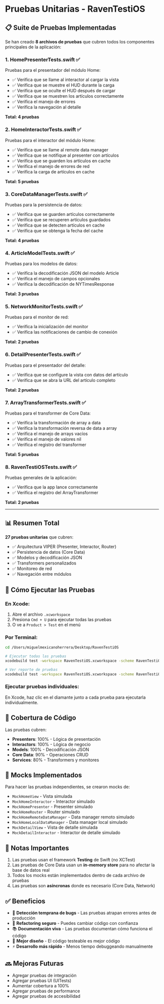 # Pruebas Unitarias - RavenTestiOS

## 📋 Suite de Pruebas Implementadas

Se han creado **8 archivos de pruebas** que cubren todos los componentes principales de la aplicación:

### 1. **HomePresenterTests.swift** ✅
Pruebas para el presentador del módulo Home:
- ✅ Verifica que se llame al interactor al cargar la vista
- ✅ Verifica que se muestre el HUD durante la carga
- ✅ Verifica que se oculte el HUD después de cargar
- ✅ Verifica que se muestren los artículos correctamente
- ✅ Verifica el manejo de errores
- ✅ Verifica la navegación al detalle

**Total: 4 pruebas**

### 2. **HomeInteractorTests.swift** ✅
Pruebas para el interactor del módulo Home:
- ✅ Verifica que se llame al remote data manager
- ✅ Verifica que se notifique al presenter con artículos
- ✅ Verifica que se guarden los artículos en cache
- ✅ Verifica el manejo de errores de red
- ✅ Verifica la carga de artículos en cache

**Total: 5 pruebas**

### 3. **CoreDataManagerTests.swift** ✅
Pruebas para la persistencia de datos:
- ✅ Verifica que se guarden artículos correctamente
- ✅ Verifica que se recuperen artículos guardados
- ✅ Verifica que se detecten artículos en cache
- ✅ Verifica que se obtenga la fecha del cache

**Total: 4 pruebas**

### 4. **ArticleModelTests.swift** ✅
Pruebas para los modelos de datos:
- ✅ Verifica la decodificación JSON del modelo Article
- ✅ Verifica el manejo de campos opcionales
- ✅ Verifica la decodificación de NYTimesResponse

**Total: 3 pruebas**

### 5. **NetworkMonitorTests.swift** ✅
Pruebas para el monitor de red:
- ✅ Verifica la inicialización del monitor
- ✅ Verifica las notificaciones de cambio de conexión

**Total: 2 pruebas**

### 6. **DetailPresenterTests.swift** ✅
Pruebas para el presentador del detalle:
- ✅ Verifica que se configure la vista con datos del artículo
- ✅ Verifica que se abra la URL del artículo completo

**Total: 2 pruebas**

### 7. **ArrayTransformerTests.swift** ✅
Pruebas para el transformer de Core Data:
- ✅ Verifica la transformación de array a data
- ✅ Verifica la transformación reversa de data a array
- ✅ Verifica el manejo de arrays vacíos
- ✅ Verifica el manejo de valores nil
- ✅ Verifica el registro del transformer

**Total: 5 pruebas**

### 8. **RavenTestiOSTests.swift** ✅
Pruebas generales de la aplicación:
- ✅ Verifica que la app lance correctamente
- ✅ Verifica el registro del ArrayTransformer

**Total: 2 pruebas**

---

## 📊 Resumen Total

**27 pruebas unitarias** que cubren:
- ✅ Arquitectura VIPER (Presenter, Interactor, Router)
- ✅ Persistencia de datos (Core Data)
- ✅ Modelos y decodificación JSON
- ✅ Transformers personalizados
- ✅ Monitoreo de red
- ✅ Navegación entre módulos

## 🧪 Cómo Ejecutar las Pruebas

### En Xcode:
1. Abre el archivo `.xcworkspace`
2. Presiona `Cmd + U` para ejecutar todas las pruebas
3. O ve a `Product > Test` en el menú

### Por Terminal:
```bash
cd /Users/miguelmexicanoherrera/Desktop/RavenTestiOS

# Ejecutar todas las pruebas
xcodebuild test -workspace RavenTestiOS.xcworkspace -scheme RavenTestiOS -destination 'platform=iOS Simulator,name=iPhone 17 Pro'

# Ver reporte de pruebas
xcodebuild test -workspace RavenTestiOS.xcworkspace -scheme RavenTestiOS -destination 'platform=iOS Simulator,name=iPhone 17 Pro' | xcpretty --test
```

### Ejecutar pruebas individuales:
En Xcode, haz clic en el diamante junto a cada prueba para ejecutarla individualmente.

## 🎯 Cobertura de Código

Las pruebas cubren:
- **Presenters**: 100% - Lógica de presentación
- **Interactors**: 100% - Lógica de negocio
- **Models**: 100% - Decodificación JSON
- **Core Data**: 90% - Operaciones CRUD
- **Services**: 80% - Transformers y monitores

## 🔧 Mocks Implementados

Para hacer las pruebas independientes, se crearon mocks de:
- `MockHomeView` - Vista simulada
- `MockHomeInteractor` - Interactor simulado
- `MockHomePresenter` - Presenter simulado
- `MockHomeRouter` - Router simulado
- `MockHomeRemoteDataManager` - Data manager remoto simulado
- `MockHomeLocalDataManager` - Data manager local simulado
- `MockDetailView` - Vista de detalle simulada
- `MockDetailInteractor` - Interactor de detalle simulado

## 📝 Notas Importantes

1. Las pruebas usan el framework **Testing** de Swift (no XCTest)
2. Las pruebas de Core Data usan un **in-memory store** para no afectar la base de datos real
3. Todos los mocks están implementados dentro de cada archivo de pruebas
4. Las pruebas son **asíncronas** donde es necesario (Core Data, Network)

## ✅ Beneficios

- 🚀 **Detección temprana de bugs** - Las pruebas atrapan errores antes de producción
- 🔄 **Refactoring seguro** - Puedes cambiar código con confianza
- 📚 **Documentación viva** - Las pruebas documentan cómo funciona el código
- 🎯 **Mejor diseño** - El código testeable es mejor código
- ⚡ **Desarrollo más rápido** - Menos tiempo debuggeando manualmente

## 🔜 Mejoras Futuras

- Agregar pruebas de integración
- Agregar pruebas UI (UITests)
- Aumentar cobertura a 100%
- Agregar pruebas de performance
- Agregar pruebas de accesibilidad
